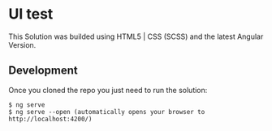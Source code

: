 # UI test

This Solution was builded using HTML5 | CSS (SCSS) and the latest Angular Version.

## Development

Once you cloned the repo you just need to run the solution:
```
$ ng serve
$ ng serve --open (automatically opens your browser to http://localhost:4200/)
```
